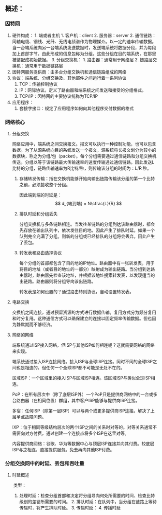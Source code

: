 ## 概述：

### 因特网

1. 硬件构成：
    	1. 端或者主机
         	1. 客户机：client
         	2. 服务器：server
    	2. 通信链路：同轴电缆、铜线、光纤、无线电频谱作为物理媒介。以一定的速率传输数据。当一台端系统向另一台端系统发送数据时，发送端系统将数据分段，并为每段加上首部字节。由此形成的信息包称为分组。这些分组在目的端系统，在那里被装配成初始数据。
   	3. 分组交换机：
        1. 路由器：通常用于网络层
        2. 链路层交换机：通常用于数据链路层
 2. 因特网服务提供商：由多台分组交换机和通信链路组成的网络
 3. 协议：端系统、分组交换及、其他部件之间运行着一系列协议
    1. TCP：传输控制协议
    2. IP：网际协议。定义了路由器和端系统之间发送和接受的分组格式。
    3. TCP/IP：因特网的主要协议统称为TCP/IP
4. 应用程序：
   	1. 套接字接口：规定了应用程序如何向其他程序交付数据的格式

### 网络核心

1. 分组交换

   网络应用中，端系统之间交换报文。报文可以执行一种控制功能，也可以包含数据。为了从源系统向目的系统发送一个报文，源系统将长报文划分为较小的数据块，称之为分组/包（packet）。每个分组需要通过通信链路和分组交换机传送。分组以等于该链路最大传输速率的速度传输通过通信链路。因此发送L比特的分组，链路传输速率为R比特/秒，则传输该分组的时间为：L/R 秒。

   1. 存储转发传输：指在交换机能够开始向输出链路传输该分组的第一个比特之前，必须接收整个分组。

      因此端到端的时延是：
      $$
      d_{端到端} = N\cfrac{L}{R}
      $$

   2. 排队时延和分组丢失

      分组交换机与多条链路相连。当发往某链路的分组到达该路由器时，都会先存放在输出队列中，依次发往目的地。因此产生了排队时延。如果一个队列完全充满了分组。则新的分组或已经排队的分组将会丢弃。因此产生了丢包。

   3. 转发表和路由选择协议

      每个分组的首部都包含了目的地的IP地址。路由器中有一张转发表，用于将目的地址（或者目的地址的一部分）映射成为输出链路。当分组到达路由器时，路由器先检查该地址，并根据该地址搜索转发表，以发现适当的出链路。路由器则将分组导向该出链路。

      转发表是如何设置的？通过路由转则协议，自动设置转发表。

2. 电路交换

   交换机之间连接，通过预留资源的方式进行数据传输。复用方式分为频分复用和时分复用。这种通信方式可以确保建立的连接以固定频率传输数据。但也因为静默期而不够经济。

3. 网络的网络

   端系统通过ISP接入网络，但ISP与其他ISP如何相连呢？这就需要网络的网络来实现。

   端系统通过接入ISP连接网络。接入ISP与全球ISP连接。同时不同的全球ISP之间也是相连的。但任何一个全球ISP都不可能是无处不在的。

   区域ISP：一个区域里的接入ISP与区域ISP相连。该区域ISP与类似全球ISP相连。

   PoP：在所有层次中（除了底层ISP外）一个PoP只是提供商网络中的一台或多台路由器（在相同位置）群组，其中客户ISP能够与提供商ISP连接。

   多宿：任何ISP（除第一层ISP）可以与两个或更多提供商ISP连接。解决了上层单点故障问题。

   IXP：位于相同等级结构层次的两个ISP之间的关系时对等的。对等关系通常不需要向对方付费。通过创建一个连接点将多个ISP在这里对等。

   内容提供商网络：谷歌、华为等数据中心与顶层ISP连接并向其付费。较底层ISP与之相连，直接提供服务。免去再向其他ISP付费。

### 分组交换网中的时延、丢包和吞吐量

1. 时延概述

   ​	类型：

   	1. 处理时延：检查分组首部和决定将分组导向何处所需要的时间、检查比特级别的差错所需要的时间。
    	2. 排队时延：在队列中，当分组在链路上等待传输时，将产生排队时延。
    	3. 传输时延：
    	4. 传播时延